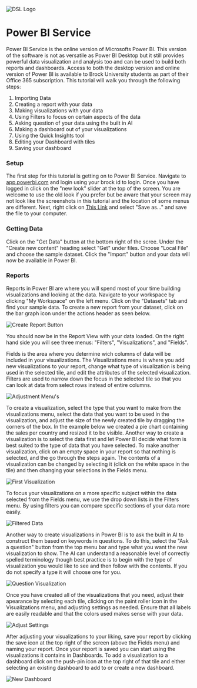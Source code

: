 ![DSL Logo][dsllogo]


# Power BI Service
Power BI Service is the online version of Microsofts Power BI.  This version of the software is not as versatile as Power BI Desktop but it still provides powerful data visualization and analysis too and can be used to build both reports and dashboards.  Access to both the desktop version and online version of Power BI is available to Brock University students as part of their Office 365 subscription.  This tutorial will walk you through the following steps:
1. Importing Data
2. Creating a report with your data
3. Making visualizations with your data
4. Using Filters to focus on certain aspects of the data
5. Asking question of your data using the built in AI
6. Making a dashboard out of your visualizations
7. Using the Quick Insights tool
8. Editing your Dashboard with tiles
9. Saving your dashboard


### Setup
The first step for this tutorial is getting on to Power BI Service.  Navigate to [app.powerbi.com](https://app.powerbi.com/home) and login using your brock id to login.  Once you have logged in click on the "new look" slider at the top of the screen.  You are welcome to use the old look if you prefer but be aware that your screen may not look like the screenshots in this tutorial and the location of some menus are different.   Next, right click on [This Link](Sample_Data.xlsx) and select "Save as..." and save the file to your computer.

### Getting Data
Click on the "Get Data" button at the bottom right of the scree.  Under the "Create new content" heading select "Get" under files.  Choose "Local File" and choose the sample dataset.  Click the "Import" button and your data will now be available in Power BI.

### Reports

Reports in Power BI are where you will spend most of your time building visualizations and looking at the data.  Navigate to your workspace by clicking "My Workspace" on the left menu.  Click on the "Datasets" tab and find your sample data.  To create a new report from your dataset, click on the bar graph icon under the actions header as seen below.

![Create Report Button][scrn1]

You should now be in the Report View with your data loaded.  On the right hand side you will see three menus: "Filters", "Visualizations", and "Fields".

Fields is the area where you determine wich columns of data will be included in your visualizations.  The Visualizations menu is where you add new visualizations to your report, change what type of visualization is being used in the selected tile, and edit the attributes of the selected visualization.  Filters are used to narrow down the focus in the selected tile so that you can look at data from select rows instead of entire columns.

![Adjustment Menu's][scrn2]

To create a visualization, select the type that you want to make from the visualizations menu, select the data that you want to be used in the visualization, and adjust the size of the newly created tile by dragging the corners of the box.  In the example below we created a pie chart containing the sales per country and resized it to be visible.  Another way to create a visualization is to select the data first and let Power BI decide what form is best suited to the type of data that you have selected.  To make another visualization, click on an empty space in your report so that nothing is selected, and the go through the steps again.  The contents of a visualization can be changed by selecting it (click on the white space in the tile) and then changing your selections in the Fields menu.

![First Visualization][scrn3]

To focus your visualizations on a more specific subject within the data selected from the Fields menu, we use the drop down lists in the Filters menu.  By using filters you can compare specific sections of your data more easily.

![Filtered Data][scrn4]

Another way to create visualizations in Power BI is to ask the built in AI to construct them based on keywords in questions.  To do this, select the "Ask a question" button from the top menu bar and type what you want the new visualization to show.  The AI can understand a reasonable level of correctly spelled terminology though best practice is to begin with the type of visualization you would like to see and then follow with the contents.  If you do not specify a type it will choose one for you.

![Question Visualization][scrn5]

Once you have created all of the visualizations that you need, adjust their apearance by selecting each tile, clicking on the paint roller icon in the Visualizations menu, and adjusting settings as needed.  Ensure that all labels are easily readable and that the colors used makes sense with your data.

![Adjust Settings][scrn6]

After adjusting your visualizations to your liking, save your report by clicking the save icon at the top right of the screen (above the Fields menu) and naming your report.  Once your report is saved you can start using the visualizations it contains in Dashboards.  To add a visualization to a dashboard click on the push-pin icon at the top right of that tile and either selecting an existing dashboard to add to or create a new dashboard.


![New Dashboard][scrn7]



 
 
 









<!--- Please use reference style images so that it is easier to update pictures later --->

[dsllogo]: dsl_logo.png
[scrn1]: pbi_img1.png
[scrn2]: pbi_img2.png
[scrn3]: pbi_img3.png
[scrn4]: pbi_img4.png
[scrn5]: pbi_img5.png
[scrn6]: pbi_img6.png
[scrn7]: pbi_img7.png
